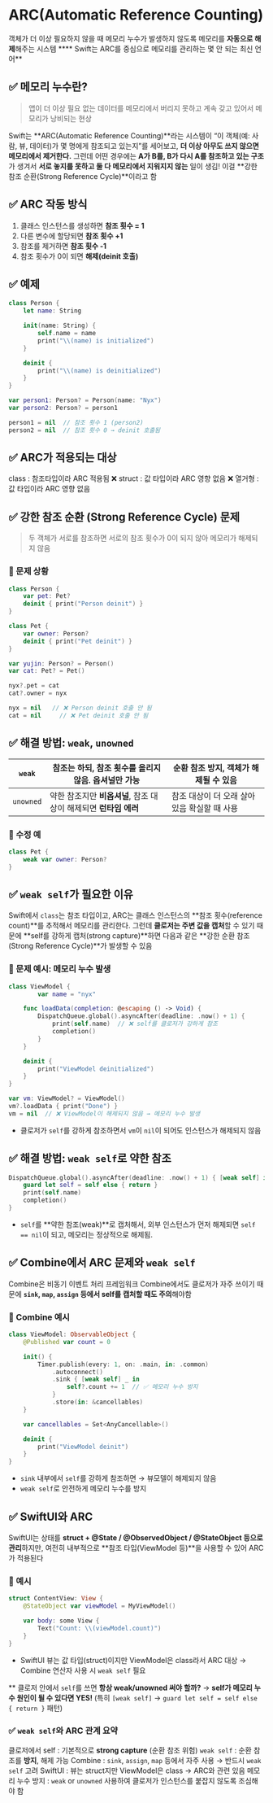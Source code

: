 # ARC(Automatic Reference Counting)
객체가 더 이상 필요하지 않을 때 메모리 누수가 발생하지 않도록 메모리를 **자동으로 해제**해주는 시스템
**** Swift는 ARC를 중심으로 메모리를 관리하는 몇 안 되는 최신 언어**

## ✅ 메모리 누수란?
> 앱이 더 이상 필요 없는 데이터를 메모리에서 버리지 못하고 계속 갖고 있어서 메모리가 낭비되는 현상

Swift는 **ARC(Automatic Reference Counting)**라는 시스템이 “이 객체(예: 사람, 뷰, 데이터)가 몇 명에게 참조되고 있는지”를 세어보고, **더 이상 아무도 쓰지 않으면 메모리에서 제거한다.**
그런데 어떤 경우에는 **A가 B를, B가 다시 A를 참조하고 있는 구조**가 생겨서 **서로 놓지를 못하고 둘 다 메모리에서 지워지지 않는** 일이 생김! 이걸 **강한 참조 순환(Strong Reference Cycle)**이라고 함

## ✅ ARC 작동 방식
1. 클래스 인스턴스를 생성하면 **참조 횟수 = 1**
2. 다른 변수에 할당되면 **참조 횟수 +1**
3. 참조를 제거하면 **참조 횟수 -1**
4. 참조 횟수가 0이 되면 **해제(deinit 호출)**

## ✅ 예제
```swift
class Person {
    let name: String

    init(name: String) {
        self.name = name
        print("\\(name) is initialized")
    }

    deinit {
        print("\\(name) is deinitialized")
    }
}

var person1: Person? = Person(name: "Nyx")
var person2: Person? = person1

person1 = nil  // 참조 횟수 1 (person2)
person2 = nil  // 참조 횟수 0 → deinit 호출됨
```

## ✅ ARC가 적용되는 대상
class : 참조타입이라 ARC 적용됨
❌ struct : 값 타입이라 ARC 영향 없음
❌ 열거형 : 값 타입이라 ARC 영향 없음

## ✅ 강한 참조 순환 (Strong Reference Cycle) 문제
> 두 객체가 서로를 참조하면 서로의 참조 횟수가 0이 되지 않아 메모리가 해제되지 않음

### 🔸 문제 상황
```swift
class Person {
    var pet: Pet?
    deinit { print("Person deinit") }
}

class Pet {
    var owner: Person?
    deinit { print("Pet deinit") }
}

var yujin: Person? = Person()
var cat: Pet? = Pet()

nyx?.pet = cat
cat?.owner = nyx

nyx = nil   // ❌ Person deinit 호출 안 됨
cat = nil     // ❌ Pet deinit 호출 안 됨
```

## ✅ 해결 방법: `weak`, `unowned`

| `weak`    | 참조는 하되, 참조 횟수를 올리지 않음. **옵셔널만 가능**       | 순환 참조 방지, 객체가 해제될 수 있음     |
| --------- | ---------------------------------------- | -------------------------- |
| `unowned` | 약한 참조지만 **비옵셔널**, 참조 대상이 해제되면 **런타임 에러** | 참조 대상이 더 오래 살아 있음 확실할 때 사용 |

### 🔸 수정 예
```swift
class Pet {
    weak var owner: Person?
}
```

## ✅ `weak self`가 필요한 이유
Swift에서 `class`는 참조 타입이고, ARC는 클래스 인스턴스의 **참조 횟수(reference count)**를 추적해서 메모리를 관리한다. 그런데 **클로저는 주변 값을 캡처**할 수 있기 때문에 **self를 강하게 캡처(strong capture)**하면 다음과 같은 **강한 순환 참조(Strong Reference Cycle)**가 발생할 수 있음

### 🔸 문제 예시: 메모리 누수 발생
```swift
class ViewModel {
	    var name = "nyx"

    func loadData(completion: @escaping () -> Void) {
        DispatchQueue.global().asyncAfter(deadline: .now() + 1) {
            print(self.name)  // ❌ self를 클로저가 강하게 참조
            completion()
        }
    }

    deinit {
        print("ViewModel deinitialized")
    }
}

var vm: ViewModel? = ViewModel()
vm?.loadData { print("Done") }
vm = nil  // ❌ ViewModel이 해제되지 않음 → 메모리 누수 발생
```
- 클로저가 `self`를 강하게 참조하면서 `vm`이 `nil`이 되어도 인스턴스가 해제되지 않음

## ✅ 해결 방법: `weak self`로 약한 참조
```swift
DispatchQueue.global().asyncAfter(deadline: .now() + 1) { [weak self] in
    guard let self = self else { return }
    print(self.name)
    completion()
}
```
- `self`를 **약한 참조(weak)**로 캡처해서, 외부 인스턴스가 먼저 해제되면 `self == nil`이 되고,
    메모리는 정상적으로 해제됨.
    

## ✅ Combine에서 ARC 문제와 `weak self`
Combine은 비동기 이벤트 처리 프레임워크
Combine에서도 클로저가 자주 쓰이기 때문에 **`sink`, `map`, `assign` 등에서 self를 캡처할 때도 주의**해야함

### 🔸 Combine 예시
```swift
class ViewModel: ObservableObject {
    @Published var count = 0

    init() {
        Timer.publish(every: 1, on: .main, in: .common)
            .autoconnect()
            .sink { [weak self] _ in
                self?.count += 1  // ✅ 메모리 누수 방지
            }
            .store(in: &cancellables)
    }

    var cancellables = Set<AnyCancellable>()

    deinit {
        print("ViewModel deinit")
    }
}
```
- `sink` 내부에서 `self`를 강하게 참조하면 → 뷰모델이 해제되지 않음
- `weak self`로 안전하게 메모리 누수를 방지

## ✅ SwiftUI와 ARC
SwiftUI는 상태를 **struct + @State / @ObservedObject / @StateObject 등으로 관리**하지만, 여전히 내부적으로 **참조 타입(ViewModel 등)**을 사용할 수 있어 ARC가 적용된다

### 🔸 예시
```swift
struct ContentView: View {
    @StateObject var viewModel = MyViewModel()

    var body: some View {
        Text("Count: \\(viewModel.count)")
    }
}
```
- SwiftUI 뷰는 값 타입(struct)이지만 ViewModel은 class라서 ARC 대상 → Combine 연산자 사용 시 `weak self` 필요


** 클로저 안에서 `self`를 쓰면 **항상 weak/unowned 써야 할까?**
→ **self가 메모리 누수 원인이 될 수 있다면 YES!** (특히 `[weak self]` → `guard let self = self else { return }` 패턴)

### ✅ `weak self`와 ARC 관계 요약
클로저에서 self : 기본적으로 **strong capture** (순환 참조 위험)
`weak self` : 순환 참조를 **방지**, 해제 가능
Combine : `sink`, `assign`, `map` 등에서 자주 사용 → 반드시 `weak self` 고려
SwiftUI : 뷰는 struct지만 ViewModel은 class → ARC와 관련 있음
메모리 누수 방지 : `weak` or `unowned` 사용하여 클로저가 인스턴스를 붙잡지 않도록 조심해야 함